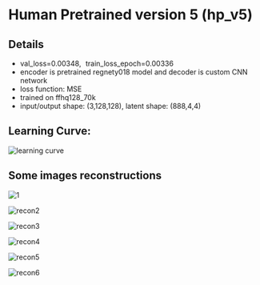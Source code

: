 # Human Pretrained version 5 (hp_v5)
## Details
* val_loss=0.00348, train_loss_epoch=0.00336
* encoder is pretrained regnety018 model and decoder is custom CNN network
* loss function: MSE
* trained on ffhq128_70k
* input/output shape: (3,128,128), latent shape: (888,4,4)
## Learning Curve:
![learning curve](https://github.com/user-attachments/assets/a1cee2b2-05ba-43a6-9f98-b83436d200ab)


## Some images reconstructions
![1](https://github.com/user-attachments/assets/f09d97b4-1f13-4fe2-8ffc-2598a243842a)


![recon2](https://github.com/user-attachments/assets/ced7fbe8-5f09-4f64-8f9f-c71c58e09136)

![recon3](https://github.com/user-attachments/assets/35de38ce-8df9-4623-b385-1dd06450b909)

![recon4](https://github.com/user-attachments/assets/a4526df7-8c42-439a-abe8-a967ff49b88e)

![recon5](https://github.com/user-attachments/assets/0b0e25c0-203b-4032-96ec-fe16de371da8)

![recon6](https://github.com/user-attachments/assets/bc850090-2f8d-4f3e-961c-fb9d148ad20a)
